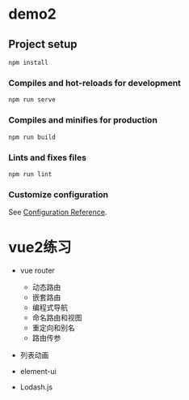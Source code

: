 # demo2

## Project setup
```
npm install
```

### Compiles and hot-reloads for development
```
npm run serve
```

### Compiles and minifies for production
```
npm run build
```

### Lints and fixes files
```
npm run lint
```

### Customize configuration
See [Configuration Reference](https://cli.vuejs.org/config/).
# vue2练习
- vue router
	- 动态路由
	- 嵌套路由
	- 编程式导航
	- 命名路由和视图
	- 重定向和别名
	- 路由传参
- 列表动画

- element-ui
- Lodash.js